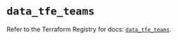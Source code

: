 # `data_tfe_teams`

Refer to the Terraform Registry for docs: [`data_tfe_teams`](https://registry.terraform.io/providers/hashicorp/tfe/0.51.0/docs/data-sources/teams).
